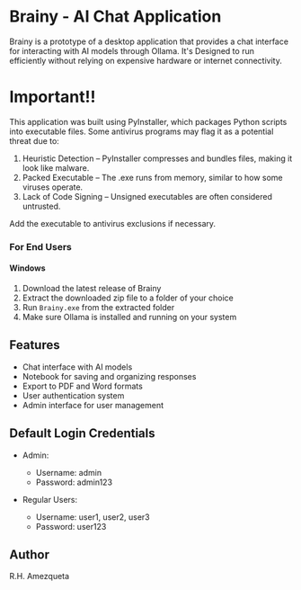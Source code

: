 # Brainy - AI Chat Application

Brainy is a prototype of a desktop application that provides a chat interface for interacting with AI models through Ollama. It's Designed to run efficiently without relying on expensive hardware or internet connectivity. 

# Important!!
This application was built using PyInstaller, which packages Python scripts into executable files. Some antivirus programs may flag it as a potential threat due to:
1. Heuristic Detection – PyInstaller compresses and bundles files, making it look like malware.
2. Packed Executable – The .exe runs from memory, similar to how some viruses operate.
3. Lack of Code Signing – Unsigned executables are often considered untrusted.

Add the executable to antivirus exclusions if necessary.

### For End Users

#### Windows
1. Download the latest release of Brainy 
2. Extract the downloaded zip file to a folder of your choice
3. Run `Brainy.exe` from the extracted folder
4. Make sure Ollama is installed and running on your system

## Features

- Chat interface with AI models
- Notebook for saving and organizing responses
- Export to PDF and Word formats
- User authentication system
- Admin interface for user management

## Default Login Credentials

- Admin:
  - Username: admin
  - Password: admin123

- Regular Users:
  - Username: user1, user2, user3
  - Password: user123

## Author
R.H. Amezqueta 

